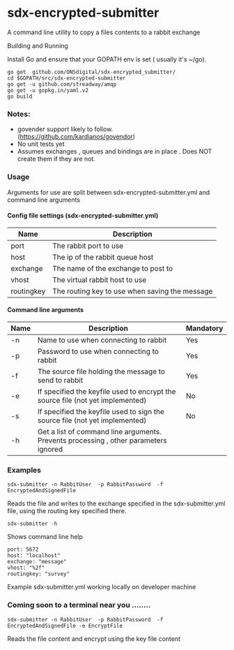 # sdx-encrypted-submitter

A command line utility to copy a files contents to a rabbit exchange

Building and Running

Install Go and ensure that your GOPATH env is set ( usually it's ~/go).

```
go get  github.com/ONSdigital/sdx-encrypted_submitter/
cd $GOPATH/src/sdx-encrypted-submitter
go get -u github.com/streadway/amqp
go get -u gopkg.in/yaml.v2
go build
```

### Notes: 
* govender support likely to follow. (https://github.com/kardianos/govendor)
* No unit tests yet
* Assumes exchanges , queues and bindings are in place . Does NOT create them if they are not.


### Usage

Arguments for use are split between sdx-encrypted-submitter.yml and command line arguments

#### Config file settings (sdx-encrypted-submitter.yml) 

Name | Description
-----|--------- 
port|The rabbit port to use 
host|The ip of the rabbit queue host
exchange|The name of the exchange to post to
vhost|The virtual rabbit host to use 
routingkey|The routing key to use when saving the message

#### Command line arguments

Name | Description | Mandatory
-----|---------|----------
-n|Name to use when connecting to rabbit|Yes
-p|Password to use when connecting to rabbit|Yes
-f|The source file holding the message to send to rabbit|Yes
-e|If specified the keyfile used to encrypt the source file (not yet implemented)|No
-s|If specified the keyfile used to sign the source file (not yet implemented)|No
-h|Get a list of command line arguments. Prevents processing , other parameters ignored
 


### Examples
```
sdx-submitter -n RabbitUser  -p RabbitPassword  -f EncryptedAndSignedFile
```
Reads the file and writes to the exchange specified in the sdx-submitter.yml file, using the routing key specified there.

```
sdx-submitter -h  
```
Shows command line help

```
port: 5672
host: "localhost"
exchange: "message"
vhost: "%2f"
routingkey: "survey"

```
Example sdx-submitter.yml working locally on developer machine


### Coming soon to a terminal near you ........
```
sdx-submitter -n RabbitUser  -p RabbitPassword  -f EncryptedAndSignedFile -e EncryptFile
```
Reads the file content and encrypt using the key file content 



